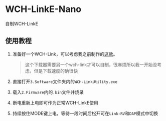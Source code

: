# WCH-LinkE-Nano
 自制WCH-LinkE

## 使用教程

1. 准备好一个WCH-Link，可以考虑我之前制作的[这款](https://oshwhub.com/erbw_s/wch-link)。

   > 这个下载器需要另一个wch-link才可以自制，很麻烦所以我一开始没考虑，但是下载速度的确很快

2. 直接打开`3.Software`文件夹内的`WCH-LinkUtility.exe`

3. 载入`2.Firmware`内的`.bin`文件并烧录

4. 断电重新上电即可作为正常WCH-LinkE使用

5. 持续按住MODE键上电，等待一段时间后松开可在`Link-RV`和`DAP`模式中切换
